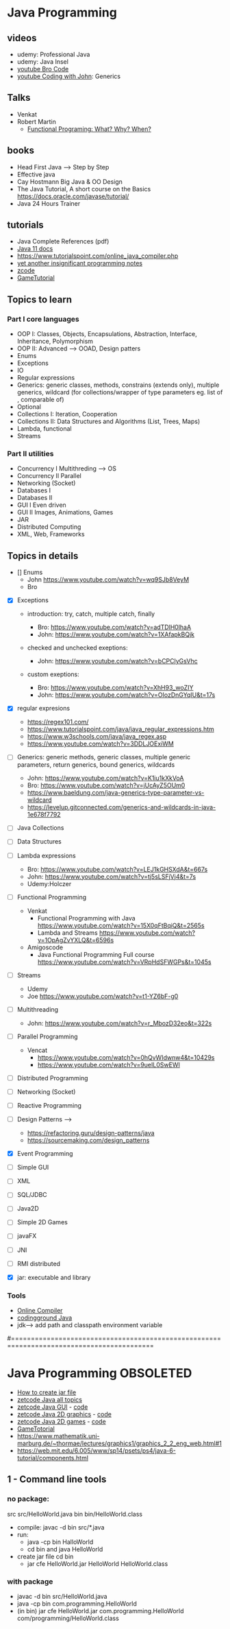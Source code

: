 # Java Programming

## videos
* udemy: Professional Java
* udemy: Java Insel
* [youtube Bro Code](https://www.youtube.com/playlist?list=PLZPZq0r_RZOMhCAyywfnYLlrjiVOkdAI1)
* [youtube Coding with John](https://youtu.be/bCPClyGsVhc): Generics

## Talks
* Venkat
* Robert Martin
	* [Functional Programing: What? Why? When?](https://www.youtube.com/watch?v=7Zlp9rKHGD4)


## books
* Head First Java --> Step by Step
* Effective java
* Cay Hostmann Big Java & OO Design 
* The Java Tutorial, A short course on the Basics https://docs.oracle.com/javase/tutorial/
* Java 24 Hours Trainer

## tutorials
* Java Complete References (pdf)
* [Java 11 docs](https://docs.oracle.com/en/java/javase/11/docs/api/index.html)
* https://www.tutorialspoint.com/online_java_compiler.php
* [yet another insignificant programming notes](https://www3.ntu.edu.sg/home/ehchua/programming/index.html)
* [zcode](https://zetcode.com/all/#java)
* [GameTutorial](https://gametutorial.bozjatorium.com/tutorials)

## Topics to learn

### Part I core languages
* OOP I: Classes, Objects, Encapsulations, Abstraction, Interface, Inheritance, Polymorphism  
* OOP II: Advanced --> OOAD, Design patters
* Enums
* Exceptions
* IO
* Regular expressions
* Generics: generic classes, methods, constrains (extends only), multiple generics, wildcard (for collections/wrapper of type parameters  eg. list of , comparable of)
* Optional
* Collections I: Iteration, Cooperation
* Collections II: Data Structures and Algorithms (List, Trees, Maps)
* Lambda, functional 
* Streams 

### Part II utilities
* Concurrency I  Multithreding --> OS
* Concurrency II Parallel
* Networking (Socket)
* Databases I
* Databases II
* GUI I Even driven
* GUI II Images, Animations, Games
* JAR
* Distributed Computing
* XML, Web, Frameworks 


## Topics in details
* [] Enums
	* John https://www.youtube.com/watch?v=wq9SJb8VeyM
	* Bro 
* [x] Exceptions
	* introduction: try, catch, multiple catch, finally
		* Bro: https://www.youtube.com/watch?v=adTDlH0lhaA
		* John: https://www.youtube.com/watch?v=1XAfapkBQjk
	* checked and unchecked exeptions:
		* John: https://www.youtube.com/watch?v=bCPClyGsVhc
	
	* custom exeptions:
		* Bro: https://www.youtube.com/watch?v=XhH93_woZIY
		* John: https://www.youtube.com/watch?v=OIozDnGYqIU&t=17s

* [x] regular expresions
	* https://regex101.com/
	* https://www.tutorialspoint.com/java/java_regular_expressions.htm
	* https://www.w3schools.com/java/java_regex.asp
	* https://www.youtube.com/watch?v=3DDLJOExiWM

* [ ] Generics: generic methods, generic classes, multiple generic parameters, return generics, bound generics, wildcards
	* John: https://www.youtube.com/watch?v=K1iu1kXkVoA
	* Bro: https://www.youtube.com/watch?v=jUcAyZ5OUm0
	* https://www.baeldung.com/java-generics-type-parameter-vs-wildcard
	* https://levelup.gitconnected.com/generics-and-wildcards-in-java-1e678f7792

* [ ] Java Collections
* [ ] Data Structures

* [ ] Lambda expressions	
	* Bro: https://www.youtube.com/watch?v=LEJ1kGHSXdA&t=667s
	* John: https://www.youtube.com/watch?v=tj5sLSFjVj4&t=7s
	* Udemy:Holczer
* [ ] Functional Programming
	* Venkat
		* Functional Programming with Java https://www.youtube.com/watch?v=15X0qFtBqiQ&t=2565s
		* Lambda and Streams https://www.youtube.com/watch?v=1OpAgZvYXLQ&t=6596s
	* Amigoscode
		* Java Functional Programming Full course https://www.youtube.com/watch?v=VRpHdSFWGPs&t=1045s
* [ ] Streams
	* Udemy
	* Joe https://www.youtube.com/watch?v=t1-YZ6bF-g0

* [ ] Multithreading 
	* John: https://www.youtube.com/watch?v=r_MbozD32eo&t=322s
* [ ] Parallel Programming
	* Vencat
		* https://www.youtube.com/watch?v=0hQvWIdwnw4&t=10429s
		* https://www.youtube.com/watch?v=9ueIL0SwEWI
* [ ] Distributed Programming
* [ ] Networking (Socket)

* [ ] Reactive Programming 
* [ ] Design Patterns --> 
	* https://refactoring.guru/design-patterns/java
	* https://sourcemaking.com/design_patterns


* [x] Event Programming
* [ ] Simple GUI


* [ ] XML
* [ ] SQL/JDBC
* [ ] Java2D
* [ ] Simple 2D Games

* [ ] javaFX
* [ ] JNI
* [ ] RMI distributed
* [x] jar: executable and library


  
### Tools
* [Online Compiler](https://www.onlinegdb.com/)
* [codingground Java](https://www.tutorialspoint.com/compile_java_online.php)
* jdk--> add path and classpath  environment variable

#==========================================================================================
# Java Programming OBSOLETED
* [How to create jar file](https://low-orbit.net/java-how-to-create-an-executable-jar-file)
* [zetcode Java all topics](https://zetcode.com/all/#java)
* [zetcode Java GUI](https://zetcode.com/javaswing/) - [code](https://github.com/janbodnar/Java-Swing-Examples)
* [zetcode Java 2D graphics](https://zetcode.com/gfx/java2d/) - [code]()
* [zetcode Java 2D games](https://zetcode.com/javagames/) - [code](https://github.com/TKUIM/zetcode)
* [GameTotorial](https://gametutorial.bozjatorium.com/)
* https://www.mathematik.uni-marburg.de/~thormae/lectures/graphics1/graphics_2_2_eng_web.html#1
* https://web.mit.edu/6.005/www/sp14/psets/ps4/java-6-tutorial/components.html
## 1 - Command line tools
### no package:
src
src/HelloWorld.java
bin
bin/HelloWorld.class

* compile: javac -d bin src/*.java
* run: 
  * java -cp bin HalloWorld
  * cd bin and java HelloWorld
* create jar file cd bin
  * jar cfe HelloWorld.jar HelloWorld HelloWorld.class

### with package
* javac -d bin src/HelloWorld.java
* java -cp bin com.programming.HelloWorld
* (in bin) jar cfe HelloWorld.jar com.programming.HelloWorld com/programming/HelloWorld.class
